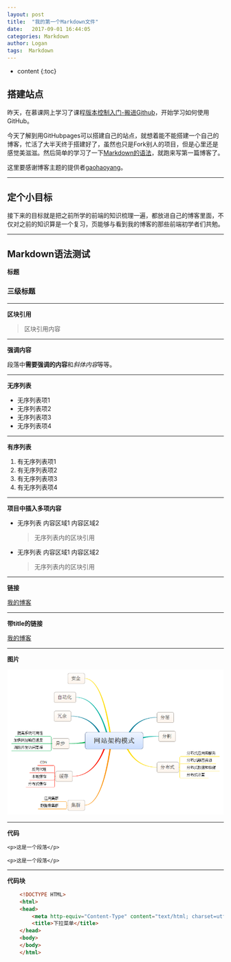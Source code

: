 ```yaml
---
layout: post
title:  "我的第一个Markdown文件"
date:   2017-09-01 16:44:05
categories: Markdown
author: Logan
tags:  Markdown
---
```


* content
{:toc}

## 搭建站点

昨天，在慕课网上学习了课程[版本控制入门-搬进Github](http://www.imooc.com/learn/390)，开始学习如何使用GitHub。

今天了解到用GitHubpages可以搭建自己的站点，就想着能不能搭建一个自己的博客，忙活了大半天终于搭建好了，虽然也只是Fork别人的项目，但是心里还是感觉美滋滋。然后简单的学习了一下[Markdown的语法](http://wowubuntu.com/markdown/basic.html)，就跑来写第一篇博客了。

这里要感谢博客主题的提供者[gaohaoyang](https://github.com/Gaohaoyang)。

***

## 定个小目标

接下来的目标就是把之前所学的前端的知识梳理一遍，都放进自己的博客里面，不仅对之前的知识算是一个复习，页能够与看到我的博客的那些前端初学者们共勉。

***




## Markdown语法测试

**标题**

### 三级标题

***

**区块引用**

> 区块引用内容

***

**强调内容**

段落中**需要强调的内容**和*斜体内容*等等。

***

**无序列表**

- 无序列表项1
- 无序列表项2
- 无序列表项3
- 无序列表项4

***

**有序列表**

1. 有无序列表项1
2. 有无序列表项2
3. 有无序列表项3
4. 有无序列表项4

***

**项目中插入多项内容**

- 无序列表
	内容区域1
	内容区域2
	> 无序列表内的区块引用
	
- 无序列表
	内容区域1
	内容区域2
	> 无序列表内的区块引用
	
***

**链接**

[我的博客](https://logan70.github.io/)

***

**带title的链接**

[我的博客](https://logan70.github.io/ "This is my blog")

***

**图片**

![This is a image](../images/2016-11-05/01.jpg "image's title")

***

**代码**

`<p>这是一个段落</p>`

	<p>这是一个段落</p>

***

**代码块**

```html
	<!DOCTYPE HTML>
	<html>
	<head>
		<meta http-equiv="Content-Type" content="text/html; charset=utf-8">
		<title>下拉菜单</title>
	</head>
	<body> 
	</body>
	</html>
```


